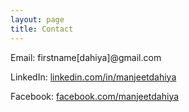 ```yaml
---
layout: page
title: Contact
---
```


Email: firstname[dahiya]@gmail.com

LinkedIn: [linkedin.com/in/manjeetdahiya](https://www.linkedin.com/in/manjeetdahiya)

Facebook: [facebook.com/manjeetdahiya](https://www.facebook.com/manjeetdahiya)
